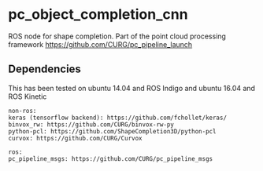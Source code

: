 # pc_object_completion_cnn
ROS node for shape completion. Part of the point cloud processing framework https://github.com/CURG/pc_pipeline_launch

## Dependencies
This has been tested on ubuntu 14.04 and ROS Indigo and ubuntu 16.04 and ROS Kinetic
```
non-ros:
keras (tensorflow backend): https://github.com/fchollet/keras/ 
binvox_rw: https://github.com/CURG/binvox-rw-py
python-pcl: https://github.com/ShapeCompletion3D/python-pcl
curvox: https://github.com/CURG/Curvox

ros:
pc_pipeline_msgs: https://github.com/CURG/pc_pipeline_msgs
```
